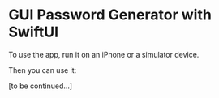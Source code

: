# GUI Password Generator with SwiftUI

To use the app, run it on an iPhone or a simulator device.

Then you can use it:

[to be continued...]

